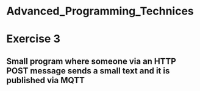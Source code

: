 # Advanced_Programming_Technices
# Exercise 3
## Small program where someone via an HTTP POST message sends a small text and it is published via MQTT
